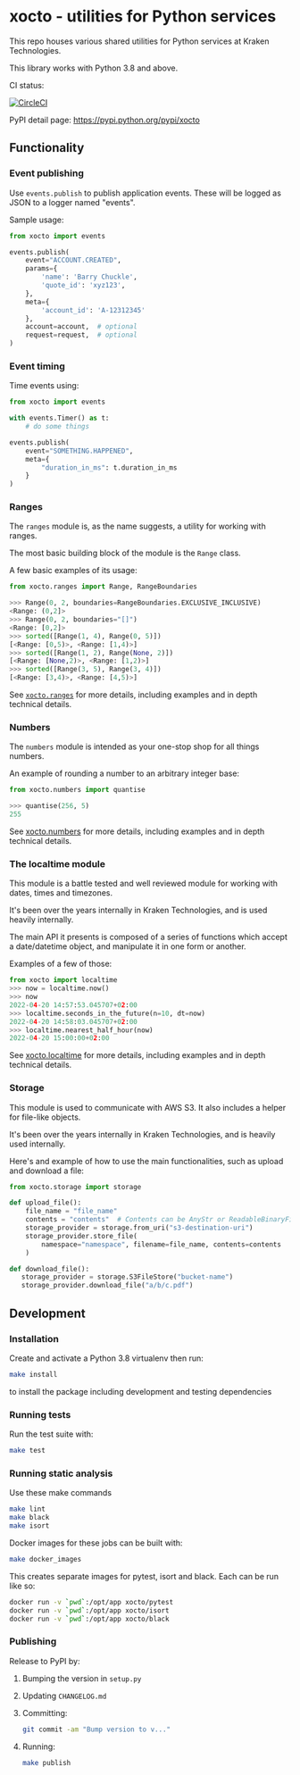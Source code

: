 # xocto - utilities for Python services

This repo houses various shared utilities for Python services at Kraken
Technologies.

This library works with Python 3.8 and above.

CI status:

[![CircleCI](https://circleci.com/gh/octoenergy/xocto/tree/master.svg?style=svg)](https://circleci.com/gh/octoenergy/xocto/tree/master)

PyPI detail page: <https://pypi.python.org/pypi/xocto>

## Functionality

### Event publishing

Use `events.publish` to publish application events. These will be logged as JSON
to a logger named "events".

Sample usage:

```python
from xocto import events

events.publish(
    event="ACCOUNT.CREATED",
    params={
        'name': 'Barry Chuckle',
        'quote_id': 'xyz123',
    },
    meta={
        'account_id': 'A-12312345'
    },
    account=account,  # optional
    request=request,  # optional
)
```

### Event timing

Time events using:

```python
from xocto import events

with events.Timer() as t:
    # do some things

events.publish(
    event="SOMETHING.HAPPENED",
    meta={
        "duration_in_ms": t.duration_in_ms
    }
)
```

### Ranges

The `ranges` module is, as the name suggests, a utility for working with ranges.

The most basic building block of the module is the `Range` class.

A few basic examples of its usage:

```python
from xocto.ranges import Range, RangeBoundaries

>>> Range(0, 2, boundaries=RangeBoundaries.EXCLUSIVE_INCLUSIVE)
<Range: (0,2]>
>>> Range(0, 2, boundaries="[]")
<Range: [0,2]>
>>> sorted([Range(1, 4), Range(0, 5)])
[<Range: [0,5)>, <Range: [1,4)>]
>>> sorted([Range(1, 2), Range(None, 2)])
[<Range: [None,2)>, <Range: [1,2)>]
>>> sorted([Range(3, 5), Range(3, 4)])
[<Range: [3,4)>, <Range: [4,5)>]
```

See [`xocto.ranges`](xocto/ranges.py) for more details, including examples and in
depth technical details.

### Numbers

The `numbers` module is intended as your one-stop shop for all things numbers.

An example of rounding a number to an arbitrary integer base:

```python
from xocto.numbers import quantise

>>> quantise(256, 5)
255
```

See [xocto.numbers](xocto/numbers.py) for more details, including examples and in depth technical details.

### The localtime module

This module is a battle tested and well reviewed module for working with dates,
times and timezones.

It's been over the years internally in Kraken Technologies, and is used heavily
internally.

The main API it presents is composed of a series of functions which accept a
date/datetime object, and manipulate it in one form or another.

Examples of a few of those:

```python
from xocto import localtime
>>> now = localtime.now()
>>> now
2022-04-20 14:57:53.045707+02:00
>>> localtime.seconds_in_the_future(n=10, dt=now)
2022-04-20 14:58:03.045707+02:00
>>> localtime.nearest_half_hour(now)
2022-04-20 15:00:00+02:00
```

See [xocto.localtime](xocto/localtime.py) for more details, including examples and in depth technical details.

### Storage

This module is used to communicate with AWS S3. It also includes a helper for file-like objects.

It's been over the years internally in Kraken Technologies, and is heavily used internally.

Here's and example of how to use the main functionalities, such as upload and download a file:

```python
from xocto.storage import storage

def upload_file():
    file_name = "file_name"
    contents = "contents"  # Contents can be AnyStr or ReadableBinaryFile
    storage_provider = storage.from_uri("s3-destination-uri")
    storage_provider.store_file(
        namespace="namespace", filename=file_name, contents=contents
    )

def download_file():
   storage_provider = storage.S3FileStore("bucket-name")
   storage_provider.download_file("a/b/c.pdf")
```

## Development

### Installation

Create and activate a Python 3.8 virtualenv then run:

```sh
make install
```

to install the package including development and testing dependencies

### Running tests

Run the test suite with:

```sh
make test
```

### Running static analysis

Use these make commands

```sh
make lint
make black
make isort
```

Docker images for these jobs can be built with:

```sh
make docker_images
```

This creates separate images for pytest, isort and black. Each can be run like
so:

```sh
docker run -v `pwd`:/opt/app xocto/pytest
docker run -v `pwd`:/opt/app xocto/isort
docker run -v `pwd`:/opt/app xocto/black
```

### Publishing

Release to PyPI by:

1. Bumping the version in `setup.py`

2. Updating `CHANGELOG.md`

3. Committing:

   ```sh
   git commit -am "Bump version to v..."
   ```

4. Running:

   ```sh
   make publish
   ```
